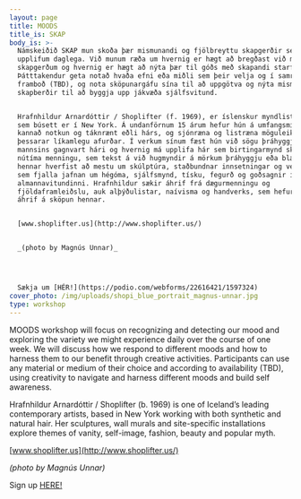 ```yaml
---
layout: page
title: MOODS
title_is: SKAP
body_is: >-
  Námskeiðið SKAP mun skoða þær mismunandi og fjölbreyttu skapgerðir sem við
  upplifum daglega. Við munum ræða um hvernig er hægt að bregðast við mismunandi
  skapgerðum og hvernig er hægt að nýta þær til góðs með skapandi starfsemi.
  Þátttakendur geta notað hvaða efni eða miðli sem þeir velja og í samræmi við
  framboð (TBD), og nota sköpunargáfu sína til að uppgötva og nýta mismunandi
  skapberðir til að byggja upp jákvæða sjálfsvitund.


  Hrafnhildur Arnardóttir / Shoplifter (f. 1969), er íslenskur myndlistarmaður
  sem búsett er í New York. Á undanförnum 15 árum hefur hún á umfangsmikinn hátt
  kannað notkun og táknrænt eðli hárs, og sjónræna og listræna möguleika
  þessarar líkamlegu afurðar. Í verkum sínum fæst hún við sögu þráhyggju
  mannsins gagnvart hári og hvernig má upplifa hár sem birtingarmynd sköpunar í
  nútíma menningu, sem tekst á við hugmyndir á mörkum þráhyggju eða blætis. List
  hennar hverfist að mestu um skúlptúra, staðbundnar innsetningar og veggverk,
  sem fjalla jafnan um hégóma, sjálfsmynd, tísku, fegurð og goðsagnir í
  almannavitundinni. Hrafnhildur sækir áhrif frá dægurmenningu og
  fjöldaframleiðslu, auk alþýðulistar, naívisma og handverks, sem hefur mikil
  áhrif á sköpun hennar.


  [www.shoplifter.us](http://www.shoplifter.us/)


  _(photo by Magnús Unnar)_




  Sækja um [HÉR!](https://podio.com/webforms/22616421/1597324)
cover_photo: /img/uploads/shopi_blue_portrait_magnus-unnar.jpg
type: workshop
---
```

MOODS workshop will focus on recognizing and detecting our mood and exploring the variety we might experience daily over the course of one week. We will discuss how we respond to different moods and how to harness them to our benefit through creative activities. Participants can use any material or medium of their choice and according to availability (TBD), using creativity to navigate and harness different moods and build self awareness.

Hrafnhildur Arnardóttir / Shoplifter (b. 1969) is one of Iceland’s leading contemporary artists, based in New York working with both synthetic and natural hair. Her sculptures, wall murals and site-specific installations explore themes of vanity, self-image, fashion, beauty and popular myth.

[www.shoplifter.us](http://www.shoplifter.us/)

_(photo by Magnús Unnar)_



Sign up [HERE!](https://podio.com/webforms/22616421/1597324)
